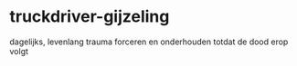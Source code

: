 truckdriver-gijzeling
=====================

dagelijks, levenlang trauma forceren en onderhouden
totdat de dood erop volgt
